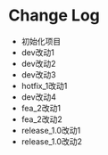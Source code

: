 Change Log
==========

 * 初始化项目
 * dev改动1
 * dev改动2
 * dev改动3
 * hotfix_1改动1
 * dev改动4
 * fea_2改动1
 * fea_2改动2
 * release_1.0改动1
 * release_1.0改动2